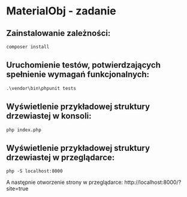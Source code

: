 # MaterialObj - zadanie

## Zainstalowanie zależności: 
```
composer install
```

## Uruchomienie testów, potwierdzających spełnienie wymagań funkcjonalnych: 
```
.\vendor\bin\phpunit tests
```

## Wyświetlenie przykładowej struktury drzewiastej w konsoli:
```
php index.php
```

## Wyświetlenie przykładowej struktury drzewiastej w przeglądarce:
```
php -S localhost:8000 
```
A następnie otworzenie strony w przeglądarce: http://localhost:8000/?site=true